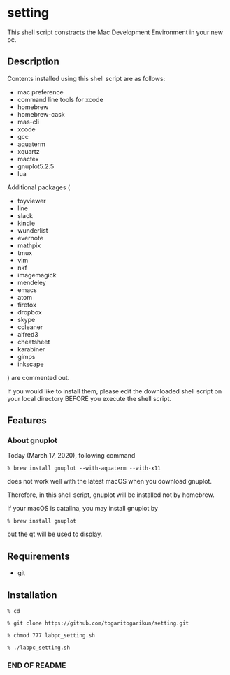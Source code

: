 # setting
This shell script constracts the Mac Development Environment in your new pc.


## Description
Contents installed using this shell script are as follows:
- mac preference
- command line tools for xcode
- homebrew
- homebrew-cask
- mas-cli
- xcode
- gcc
- aquaterm
- xquartz
- mactex
- gnuplot5.2.5
- lua

Additional packages (
- toyviewer
- line
- slack
- kindle
- wunderlist
- evernote
- mathpix
- tmux
- vim
- nkf
- imagemagick
- mendeley
- emacs
- atom
- firefox
- dropbox
- skype
- ccleaner
- alfred3
- cheatsheet
- karabiner
- gimps
- inkscape

) are commented out. 

If you would like to install them, please edit the downloaded shell script on your local directory BEFORE you execute the shell script.


## Features
### About gnuplot
Today (March 17, 2020), following command

    % brew install gnuplot --with-aquaterm --with-x11

does not work well with the latest macOS when you download gnuplot.

Therefore, in this shell script, 
gnuplot will be installed not by homebrew.

If your macOS is catalina, 
you may install gnuplot by

    % brew install gnuplot

but the qt will be used to display.


## Requirements
- git


## Installation

    % cd

    % git clone https://github.com/togaritogarikun/setting.git

    % chmod 777 labpc_setting.sh

    % ./labpc_setting.sh


### END OF README ###
